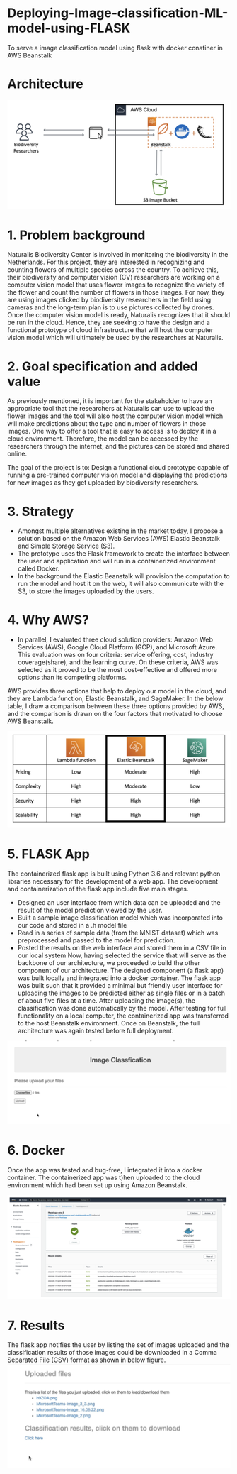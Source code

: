 # Deploying-Image-classification-ML-model-using-FLASK
To serve a image classification model using flask with docker conatiner in AWS Beanstalk

# Architecture 

![Proposed system design of the cloud infrastructure](https://github.com/Kaushik-Suresh/Deploying-Image-classification-ML-model-using-FLASK/blob/main/Architecture.png)


# 1.	Problem background
Naturalis Biodiversity Center is involved in monitoring the biodiversity in the Netherlands. For this project, they are interested in recognizing and counting flowers of multiple species across the country. To achieve this, their biodiversity and computer vision (CV) researchers are working on a computer vision model that uses flower images to recognize the variety of the flower and count the number of flowers in those images. For now, they are using images clicked by biodiversity researchers in the field using cameras and the long-term plan is to use pictures collected by drones. Once the computer vision model is ready, Naturalis recognizes that it should be run in the cloud. Hence, they are seeking to have the design and a functional prototype of cloud infrastructure that will host the computer vision model which will ultimately be used by the researchers at Naturalis.

# 2. Goal specification and added value
As previously mentioned, it is important for the stakeholder to have an appropriate tool that the researchers at Naturalis can use to upload the flower images and the tool will also host the computer vision model which will make predictions about the type and number of flowers in those images. One way to offer a tool that is easy to access is to deploy it in a cloud environment. Therefore, the model can be accessed by the researchers through the internet, and the pictures can be stored and shared online.

The goal of the project is to: Design a functional cloud prototype capable of running a pre-trained computer vision model and displaying the predictions for new images as they get uploaded by biodiversity researchers.

# 3.	Strategy
- Amongst multiple alternatives existing in the market today, I propose a solution based on the Amazon Web Services (AWS) Elastic Beanstalk and Simple Storage Service (S3).
- The prototype uses the Flask framework to create the interface between the user and application and will run in a containerized environment called Docker.
- In the background the Elastic Beanstalk will provision the computation to run the model and host it on the web, it will also communicate with the S3, to store the images uploaded by the users.


# 4. Why AWS? 
- In parallel, I evaluated three cloud solution providers: Amazon Web Services (AWS), Google Cloud Platform (GCP), and Microsoft Azure. This evaluation was on four criteria: service offering, cost, industry coverage(share), and the learning curve. On these criteria, AWS was selected as it proved to be the most cost-effective and offered more options than its competing platforms. 

AWS provides three options that help to deploy our model in the cloud, and they are Lambda function, Elastic Beanstalk, and SageMaker. In the below table, I draw a comparison between these three options provided by AWS, and the comparison is drawn on the four factors that motivated to choose AWS Beanstalk.

![Comparison of cloud services](https://github.com/Kaushik-Suresh/Deploying-Image-classification-ML-model-using-FLASK/blob/main/static/Comparison%20of%20cloud%20services.png)

# 

# 5. FLASK App
The containerized flask app is built using Python 3.6 and relevant python libraries necessary for the development of a web app. The development and containerization of the flask app include five main stages.
 - Designed an user interface from which data can be uploaded and the result of the model prediction viewed by the user.
 - Built a sample image classification model which was incorporated into our code and stored in a .h model file
 - Read in a series of sample data (from the MNIST dataset) which was preprocessed and passed to the model for prediction.
 - Posted the results on the web interface and stored them in a CSV file in our local system
Now, having selected the service that will serve as the backbone of our architecture, we proceeded to build the other component of our architecture. The designed component (a flask app) was built locally and integrated into a docker container. The flask app was built such that it provided a minimal but friendly user interface for uploading the images to be predicted either as single files or in a batch of about five files at a time. After uploading the image(s), the classification was done automatically by the model. After testing for full functionality on a local computer, the containerized app was transferred to the host Beanstalk environment. Once on Beanstalk, the full architecture was again tested before full deployment.

![Front end using the FLask App to upload the image files](https://github.com/Kaushik-Suresh/Deploying-Image-classification-ML-model-using-FLASK/blob/main/static/Front%20end.png)

  
# 6. Docker
Once the app was tested and bug-free, I integrated it into a docker container. The containerized app was t)hen uploaded to the cloud environment which had been set up using Amazon Beanstalk.

![AWS Console showing the successful deployment of Flask app](https://github.com/Kaushik-Suresh/Deploying-Image-classification-ML-model-using-FLASK/blob/main/static/Docker%20in%20AWS.png)

# 7. Results 

The flask app notifies the user by listing the set of images uploaded and the classification results of those images could be downloaded in a Comma Separated File (CSV) format as shown in below figure.
![Results](https://github.com/Kaushik-Suresh/Deploying-Image-classification-ML-model-using-FLASK/blob/main/static/Results.png)


